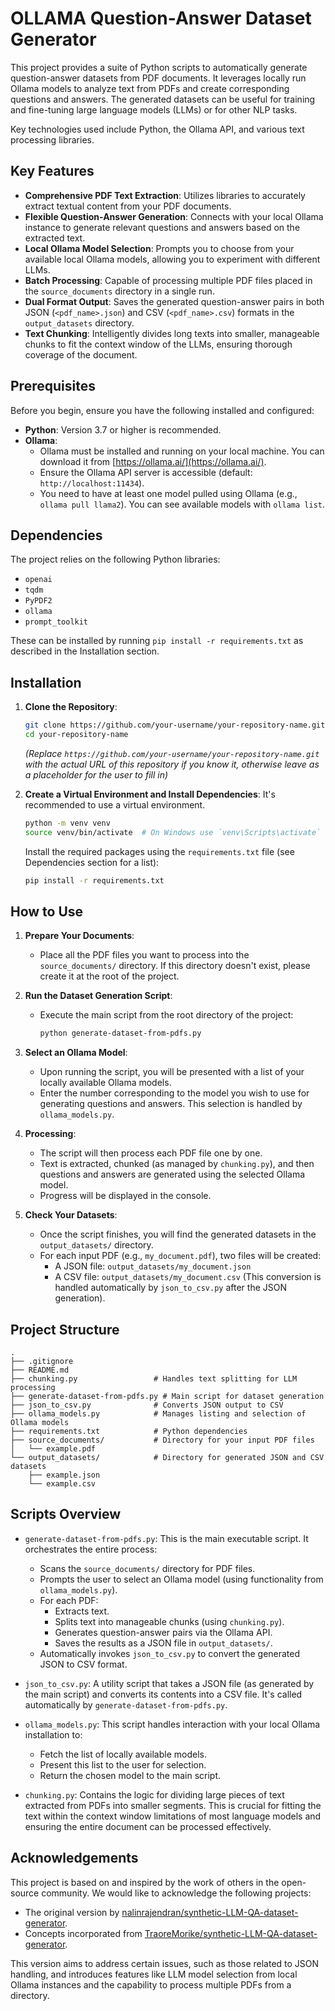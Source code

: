 # OLLAMA Question-Answer Dataset Generator

This project provides a suite of Python scripts to automatically generate question-answer datasets from PDF documents. It leverages locally run Ollama models to analyze text from PDFs and create corresponding questions and answers. The generated datasets can be useful for training and fine-tuning large language models (LLMs) or for other NLP tasks.

Key technologies used include Python, the Ollama API, and various text processing libraries.

## Key Features

*   **Comprehensive PDF Text Extraction**: Utilizes libraries to accurately extract textual content from your PDF documents.
*   **Flexible Question-Answer Generation**: Connects with your local Ollama instance to generate relevant questions and answers based on the extracted text.
*   **Local Ollama Model Selection**: Prompts you to choose from your available local Ollama models, allowing you to experiment with different LLMs.
*   **Batch Processing**: Capable of processing multiple PDF files placed in the `source_documents` directory in a single run.
*   **Dual Format Output**: Saves the generated question-answer pairs in both JSON (`<pdf_name>.json`) and CSV (`<pdf_name>.csv`) formats in the `output_datasets` directory.
*   **Text Chunking**: Intelligently divides long texts into smaller, manageable chunks to fit the context window of the LLMs, ensuring thorough coverage of the document.

## Prerequisites

Before you begin, ensure you have the following installed and configured:

*   **Python**: Version 3.7 or higher is recommended.
*   **Ollama**:
    *   Ollama must be installed and running on your local machine. You can download it from [https://ollama.ai/](https://ollama.ai/).
    *   Ensure the Ollama API server is accessible (default: `http://localhost:11434`).
    *   You need to have at least one model pulled using Ollama (e.g., `ollama pull llama2`). You can see available models with `ollama list`.

## Dependencies

The project relies on the following Python libraries:

*   `openai`
*   `tqdm`
*   `PyPDF2`
*   `ollama`
*   `prompt_toolkit`

These can be installed by running `pip install -r requirements.txt` as described in the Installation section.

## Installation

1.  **Clone the Repository**:
    ```bash
    git clone https://github.com/your-username/your-repository-name.git
    cd your-repository-name
    ```
    *(Replace `https://github.com/your-username/your-repository-name.git` with the actual URL of this repository if you know it, otherwise leave as a placeholder for the user to fill in)*

2.  **Create a Virtual Environment and Install Dependencies**:
    It's recommended to use a virtual environment.
    ```bash
    python -m venv venv
    source venv/bin/activate  # On Windows use `venv\Scripts\activate`
    ```
    Install the required packages using the `requirements.txt` file (see Dependencies section for a list):
    ```bash
    pip install -r requirements.txt
    ```

## How to Use

1.  **Prepare Your Documents**:
    *   Place all the PDF files you want to process into the `source_documents/` directory. If this directory doesn't exist, please create it at the root of the project.

2.  **Run the Dataset Generation Script**:
    *   Execute the main script from the root directory of the project:
        ```bash
        python generate-dataset-from-pdfs.py
        ```

3.  **Select an Ollama Model**:
    *   Upon running the script, you will be presented with a list of your locally available Ollama models.
    *   Enter the number corresponding to the model you wish to use for generating questions and answers. This selection is handled by `ollama_models.py`.

4.  **Processing**:
    *   The script will then process each PDF file one by one.
    *   Text is extracted, chunked (as managed by `chunking.py`), and then questions and answers are generated using the selected Ollama model.
    *   Progress will be displayed in the console.

5.  **Check Your Datasets**:
    *   Once the script finishes, you will find the generated datasets in the `output_datasets/` directory.
    *   For each input PDF (e.g., `my_document.pdf`), two files will be created:
        *   A JSON file: `output_datasets/my_document.json`
        *   A CSV file: `output_datasets/my_document.csv` (This conversion is handled automatically by `json_to_csv.py` after the JSON generation).

## Project Structure

```
.
├── .gitignore
├── README.md
├── chunking.py                 # Handles text splitting for LLM processing
├── generate-dataset-from-pdfs.py # Main script for dataset generation
├── json_to_csv.py              # Converts JSON output to CSV
├── ollama_models.py            # Manages listing and selection of Ollama models
├── requirements.txt            # Python dependencies
├── source_documents/           # Directory for your input PDF files
│   └── example.pdf
└── output_datasets/            # Directory for generated JSON and CSV datasets
    ├── example.json
    └── example.csv
```

## Scripts Overview

*   `generate-dataset-from-pdfs.py`: This is the main executable script. It orchestrates the entire process:
    *   Scans the `source_documents/` directory for PDF files.
    *   Prompts the user to select an Ollama model (using functionality from `ollama_models.py`).
    *   For each PDF:
        *   Extracts text.
        *   Splits text into manageable chunks (using `chunking.py`).
        *   Generates question-answer pairs via the Ollama API.
        *   Saves the results as a JSON file in `output_datasets/`.
    *   Automatically invokes `json_to_csv.py` to convert the generated JSON to CSV format.

*   `json_to_csv.py`: A utility script that takes a JSON file (as generated by the main script) and converts its contents into a CSV file. It's called automatically by `generate-dataset-from-pdfs.py`.

*   `ollama_models.py`: This script handles interaction with your local Ollama installation to:
    *   Fetch the list of locally available models.
    *   Present this list to the user for selection.
    *   Return the chosen model to the main script.

*   `chunking.py`: Contains the logic for dividing large pieces of text extracted from PDFs into smaller segments. This is crucial for fitting the text within the context window limitations of most language models and ensuring the entire document can be processed effectively.

## Acknowledgements

This project is based on and inspired by the work of others in the open-source community. We would like to acknowledge the following projects:

*   The original version by [nalinrajendran/synthetic-LLM-QA-dataset-generator](https://github.com/nalinrajendran/synthetic-LLM-QA-dataset-generator).
*   Concepts incorporated from [TraoreMorike/synthetic-LLM-QA-dataset-generator](https://github.com/TraoreMorike/synthetic-LLM-QA-dataset-generator/tree/main).

This version aims to address certain issues, such as those related to JSON handling, and introduces features like LLM model selection from local Ollama instances and the capability to process multiple PDFs from a directory.
